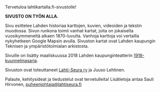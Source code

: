 Tervetuloa lahtikartalla.fi-sivustolle!

**SIVUSTO ON TYÖN ALLA.**

Sivu esittelee Lahden historiaa karttojen, kuvien, videoiden ja tekstin muodossa.
Sivun runkona toimii vanhat kartat, joita on jokaiselta vuosikymmeneltä alkaen 1870-luvulta.
Vanhoja karttoja voi vertailla nykyhetkeen Google Mapsin avulla. Sivuston kartat ovat Lahden kaupungin Teknisen
ja ympäristötoimialan arkistosta.

Sivuille on lisätty maaliskuussa 2018 Lahden kaupunginteatterin [1918-kuunnelmasarja](http://lahtikartalla.fi/#/1918).

Sivuston ovat toteuttaneet [Lahti-Seura ry](http://lahtiseura.fi) ja Juuso Lehtinen.

Palaute, kehitysideat ja tiedustelut ovat tervetulleita!
Lisätietoja antaa Sauli Hirvonen, puheenjohtaja@lahtiseura.fi
